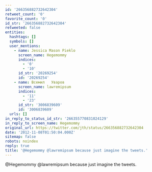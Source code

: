 ```yaml
---
id: '266356882732642304'
retweet_count: '0'
favorite_count: '0'
id_str: '266356882732642304'
retweeted: false
entities:
  hashtags: []
  symbols: []
  user_mentions:
    - name: Jessica Mason Pieklo
      screen_name: Hegemommy
      indices:
        - '0'
        - '10'
      id_str: '20269254'
      id: '20269254'
    - name: Всемил   Уваров
      screen_name: lawremipsum
      indices:
        - '11'
        - '23'
      id_str: '3006839609'
      id: '3006839609'
  urls: []
in_reply_to_status_id_str: '266355770831024129'
in_reply_to_screen_name: Hegemommy
original_url: https://twitter.com/jth/status/266356882732642304
date: '2012-11-08T01:50:04.000Z'
sitemap: false
robots: noindex
reply: true
title: '@Hegemommy @lawremipsum because just imagine the tweets.'
---
```


@Hegemommy @lawremipsum because just imagine the tweets.